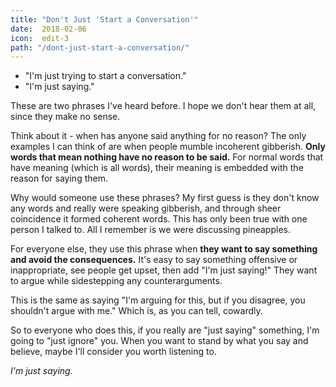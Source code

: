 ```yaml
---
title: "Don't Just 'Start a Conversation'"
date:  2018-02-06
icon:  edit-3
path: "/dont-just-start-a-conversation/"
---
```


* "I'm just trying to start a conversation."
* "I'm just saying."

These are two phrases I've heard before. I hope we don't hear them at all, since they make no sense.

Think about it - when has anyone said anything for no reason? The only examples I can think of are when people mumble incoherent gibberish. **Only words that mean nothing have no reason to be said.** For normal words that have meaning (which is all words), their meaning is embedded with the reason for saying them.

Why would someone use these phrases? My first guess is they don't know any words and really were speaking gibberish, and through sheer coincidence it formed coherent words. This has only been true with one person I talked to. All I remember is we were discussing pineapples.

For everyone else, they use this phrase when **they want to say something and avoid the consequences.** It's easy to say something offensive or inappropriate, see people get upset, then add "I'm just saying!" They want to argue while sidestepping any counterarguments.

This is the same as saying "I'm arguing for this, but if you disagree, you shouldn't argue with me." Which is, as you can tell, cowardly.

So to everyone who does this, if you really are "just saying" something, I'm going to "just ignore" you. When you want to stand by what you say and believe, maybe I'll consider you worth listening to.

_I'm just saying._